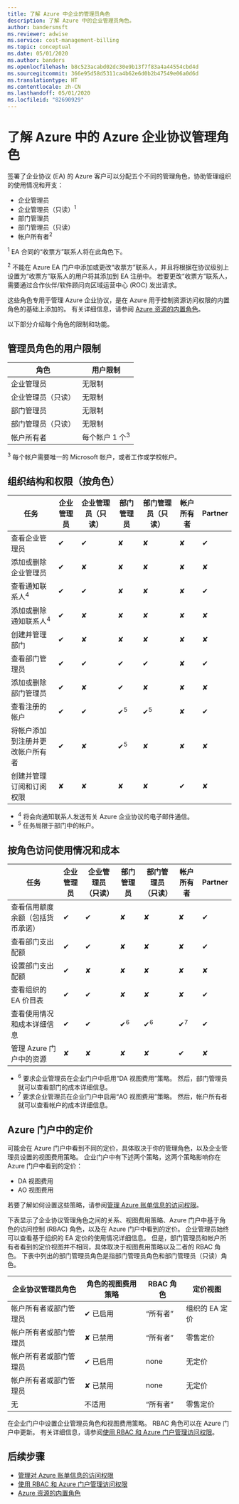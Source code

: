 ```yaml
---
title: 了解 Azure 中企业的管理员角色
description: 了解 Azure 中的企业管理员角色。
author: bandersmsft
ms.reviewer: adwise
ms.service: cost-management-billing
ms.topic: conceptual
ms.date: 05/01/2020
ms.author: banders
ms.openlocfilehash: b8c523acabd02dc30e9b13f7f83a4a44554cbd4d
ms.sourcegitcommit: 366e95d58d5311ca4b62e6d0b2b47549e06a0d6d
ms.translationtype: HT
ms.contentlocale: zh-CN
ms.lasthandoff: 05/01/2020
ms.locfileid: "82690929"
---
```

# <a name="understand-azure-enterprise-agreement-administrative-roles-in-azure"></a>了解 Azure 中的 Azure 企业协议管理角色

签署了企业协议 (EA) 的 Azure 客户可以分配五个不同的管理角色，协助管理组织的使用情况和开支：

- 企业管理员
- 企业管理员（只读）<sup>1</sup>
- 部门管理员
- 部门管理员（只读）
- 帐户所有者<sup>2</sup>

<sup>1</sup> EA 合同的“收票方”联系人将在此角色下。

<sup>2</sup> 不能在 Azure EA 门户中添加或更改“收票方”联系人，并且将根据在协议级别上设置为“收票方”联系人的用户将其添加到 EA 注册中。 若要更改“收票方”联系人，需要通过合作伙伴/软件顾问向区域运营中心 (ROC) 发出请求。

这些角色专用于管理 Azure 企业协议，是在 Azure 用于控制资源访问权限的内置角色的基础上添加的。 有关详细信息，请参阅 [Azure 资源的内置角色](../../role-based-access-control/built-in-roles.md)。

以下部分介绍每个角色的限制和功能。

## <a name="user-limit-for-admin-roles"></a>管理员角色的用户限制

|角色| 用户限制|
|---|---|
|企业管理员|无限制|
|企业管理员（只读）|无限制|
|部门管理员|无限制|
|部门管理员（只读）|无限制|
|帐户所有者|每个帐户 1 个<sup>3</sup>|

<sup>3</sup> 每个帐户需要唯一的 Microsoft 帐户，或者工作或学校帐户。

## <a name="organization-structure-and-permissions-by-role"></a>组织结构和权限（按角色）

|任务| 企业管理员|企业管理员（只读）|部门管理员|部门管理员（只读）|帐户所有者| Partner|
|---|---|---|---|---|---|---|
|查看企业管理员|✔|✔|✘|✘|✘|✔|
|添加或删除企业管理员|✔|✘|✘|✘|✘|✘|
|查看通知联系人<sup>4</sup> |✔|✔|✘|✘|✘|✔|
|添加或删除通知联系人<sup>4</sup> |✔|✘|✘|✘|✘|✘|
|创建并管理部门 |✔|✘|✘|✘|✘|✘|
|查看部门管理员|✔|✔|✔|✔|✘|✔|
|添加或删除部门管理员|✔|✘|✔|✘|✘|✘|
|查看注册的帐户 |✔|✔|✔<sup>5</sup>|✔<sup>5</sup>|✘|✔|
|将帐户添加到注册并更改帐户所有者|✔|✘|✔<sup>5</sup>|✘|✘|✘|
|创建并管理订阅和订阅权限|✘|✘|✘|✘|✔|✘|

- <sup>4</sup> 将会向通知联系人发送有关 Azure 企业协议的电子邮件通信。
- <sup>5</sup> 任务局限于部门中的帐户。


## <a name="usage-and-costs-access-by-role"></a>按角色访问使用情况和成本

|任务| 企业管理员|企业管理员（只读）|部门管理员|部门管理员（只读） |帐户所有者| Partner|
|---|---|---|---|---|---|---|
|查看信用额度余额（包括货币承诺）|✔|✔|✘|✘|✘|✔|
|查看部门支出配额|✔|✔|✘|✘|✘|✔|
|设置部门支出配额|✔|✘|✘|✘|✘|✘|
|查看组织的 EA 价目表|✔|✔|✘|✘|✘|✔|
|查看使用情况和成本详细信息|✔|✔|✔<sup>6</sup>|✔<sup>6</sup>|✔<sup>7</sup>|✔|
|管理 Azure 门户中的资源|✘|✘|✘|✘|✔|✘|

- <sup>6</sup> 要求企业管理员在企业门户中启用“DA 视图费用”策略。  然后，部门管理员就可以查看部门的成本详细信息。
- <sup>7</sup> 要求企业管理员在企业门户中启用“AO 视图费用”策略。  然后，帐户所有者就可以查看帐户的成本详细信息。


## <a name="pricing-in-azure-portal"></a>Azure 门户中的定价

可能会在 Azure 门户中看到不同的定价，具体取决于你的管理角色，以及企业管理员设置的视图费用策略。 企业门户中有下述两个策略，这两个策略影响你在 Azure 门户中看到的定价：

- DA 视图费用
- AO 视图费用

若要了解如何设置这些策略，请参阅[管理 Azure 账单信息的访问权限](manage-billing-access.md)。

下表显示了企业协议管理角色之间的关系、视图费用策略、Azure 门户中基于角色的访问控制 (RBAC) 角色，以及在 Azure 门户中看到的定价。 企业管理员始终可以查看基于组织的 EA 定价的使用情况详细信息。 但是，部门管理员和帐户所有者看到的定价视图并不相同，具体取决于视图费用策略以及二者的 RBAC 角色。 下表中列出的部门管理员角色是指部门管理员角色和部门管理员（只读）角色。

|企业协议管理员角色|角色的视图费用策略|RBAC 角色|定价视图|
|---|---|---|---|
|帐户所有者或部门管理员|✔ 已启用|“所有者”|组织的 EA 定价|
|帐户所有者或部门管理员|✘ 已禁用|“所有者”|零售定价|
|帐户所有者或部门管理员|✔ 已启用 |none|无定价|
|帐户所有者或部门管理员|✘ 已禁用 |none|无定价|
|无|不适用 |“所有者”|零售定价|

在企业门户中设置企业管理员角色和视图费用策略。 RBAC 角色可以在 Azure 门户中更新。 有关详细信息，请参阅[使用 RBAC 和 Azure 门户管理访问权限](../../role-based-access-control/role-assignments-portal.md)。

## <a name="next-steps"></a>后续步骤

- [管理对 Azure 账单信息的访问权限](manage-billing-access.md)
- [使用 RBAC 和 Azure 门户管理访问权限](../../role-based-access-control/role-assignments-portal.md)
- [Azure 资源的内置角色](../../role-based-access-control/built-in-roles.md)
